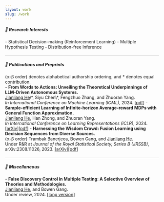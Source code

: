 ```yaml
---
layout: work
slug: /work
---
```

<h5> 🔬 Research Interests</h5>
- Statistical Decision-making (Reinforcement Learning)
- Multiple Hypothesis Testing 
- Distribution-free Inference

<hr style="height:1px;opacity:0.3;color:gray;margin:20px 0px 15px 0px">

<h5> 📒 Publications and Preprints</h5>
(α-β order) denotes alphabetical authorship ordering, and * denotes equal contribution. <br>
- <b>From Words to Actions: Unveiling the Theoretical Underpinnings of LLM-Driven Autonomous Systems.</b><br>
  <u>Jianliang He</u>\*, Siyu Chen\*, Fengzhuo Zhang, and Zhuoran Yang.<br> 
  <i>In International Conference on Machine Learning (ICML)</i>, 2024. [<a href="assets/files/LLM_Agent.pdf">pdf</a>]
- <b>Sample-efficient Learning of Infinite-horizon Average-reward MDPs with General Function Approximation.</b><br>
  <u>Jianliang He</u>, Han Zhong, and Zhuoran Yang.<br>
  <i>In International Conference on Learning Representations (ICLR)</i>, 2024. [<a href="https://arxiv.org/abs/2404.12648">arXiv</a>][<a href="https://arxiv.org/pdf/2404.12648.pdf">pdf</a>]
- <b>Harnessing the Wisdom Crowd: Fusion Learning using Decision Sequences from Diverse Sources.</b><br>
  (α-β order) Trambak Banerjeea, Bowen Gang, and <u>Jianliang He</u>.<br>
  Under R&R at <i>Journal of the Royal Statistical Society, Series B (JRSSB)</i>, arXiv:2308.11026, 2023. <a href="https://arxiv.org/abs/2308.11026">[arXiv]</a><a href="assets/files/IRT_jianliang.pdf">[pdf]</a>

<hr style="height:1px;opacity:0.3;color:gray;margin:20px 0px 15px 0px">

<h5> 📝 Miscellaneous</h5>
- <b>False Discovery Control in Multiple Testing: A Selective Overview of Theories and Methodologies.</b><br>
  <u>Jianliang He</u>, and Bowen Gang.<br> 
  Under review, 2024. <a href="assets/files/Selective_overview_MT.pdf">[long version]</a>
